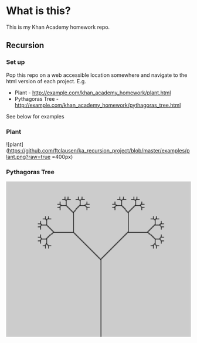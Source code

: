 # What is this?

This is my Khan Academy homework repo.

## Recursion

### Set up

Pop this repo on a web accessible location somewhere and navigate to the html
version of each project. E.g.

* Plant - http://example.com/khan_academy_homework/plant.html
* Pythagoras Tree - http://example.com/khan_academy_homework/pythagoras_tree.html

See below for examples

###  Plant

![plant](https://github.com/ftclausen/ka_recursion_project/blob/master/examples/plant.png?raw=true =400px)

### Pythagoras Tree

![Pythagoras Tree](https://raw.githubusercontent.com/ftclausen/ka_recursion_project/master/examples/pythag.png)
